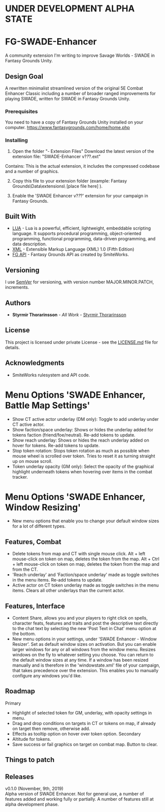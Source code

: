 # UNDER DEVELOPMENT ALPHA STATE

# FG-SWADE-Enhancer

A community extension I'm writing to improve Savage Worlds - SWADE in Fantasy Grounds Unity.

## Design Goal

A rewritten minimalist streamlined version of the original 5E Combat Enhancer Classic including a number of broader ranged improvements for playing SWADE, written for SWADE in Fantasy Grounds Unity.

### Prerequisites

You need to have a copy of Fantasy Grounds Unity installed on your computer. 
https://www.fantasygrounds.com/home/home.php


### Installing
    
1) Open the folder "- Extension Files"
Download the latest version of the extension file: "SWADE-Enhancer v?_?_?.ext"

Contains:
This is the actual extension, it includes the compressed codebase and a number of graphics.

2) Copy this file to your extension folder (example: Fantasy Grounds\Data\extensions\ [place file here] ).

3) Enable the 'SWADE Enhancer v?_?_?' extension for your campaign in Fantasy Grounds.


## Built With

* [LUA](https://www.lua.org/) - Lua is a powerful, efficient, lightweight, embeddable scripting language. It supports procedural programming, object-oriented programming, functional programming, data-driven programming, and data description. 
* [XML](https://www.w3.org/TR/REC-xml/) - Extensible Markup Language (XML) 1.0 (Fifth Edition)
* [FG API](https://www.fantasygrounds.com/refdoc/) - Fantasy Grounds API as created by SmiteWorks.

## Versioning

I use [SemVer](http://semver.org/) for versioning, with version number MAJOR.MINOR.PATCH, increments.

## Authors

* **Styrmir Thorarinsson** - *All Work* - [Styrmir Thorarinsson](https://github.com/StyrmirThorarins)

## License

This project is licensed under private License - see the [LICENSE.md](LICENSE.md) file for details.

## Acknowledgments

* SmiteWorks rulesystem and API code.

# Menu Options 'SWADE Enhancer, Battle Map Settings'
- Show CT active actor underlay (DM only): Toggle to add underlay under CT active actor.
- Show faction/space underlay: Shows or hides the underlay added for tokens faction (friend/foe/neutral). Re-add tokens to update.
- Show reach underlay: Shows or hides the reach underlay added on hover for tokens. Re-add tokens to update.
- Stop token rotation: Stops token rotation as much as possible when mouse wheel is scrolled over token. Tries to reset it as turning straight up on mouse scroll.
- Token underlay opacity (GM only): Select the opacity of the graphical highlight underneath tokens when hovering over items in the combat tracker.

# Menu Options 'SWADE Enhancer, Window Resizing'
- New menu options that enable you to change your default window sizes for a lot of different types.

## Features, Combat
- Delete tokens from map and CT with single mouse click. 
    Alt + left mouse-click on token on map, deletes the token from the map.
    Alt + Ctrl + left mouse-click on token on map, deletes the token from the map and from the CT.
- 'Reach underlay' and 'Faction/space underlay' made as toggle switches in the menu items. Re-add tokens to update.
- Active actor on CT token underlay made as toggle switches in the menu items. Clears all other underlays than the current actor.

## Features, Interface
- Content Share, allows you and your players to right click on spells, character feats, features and traits and post the descriptive text directly to the chat text by selecting the new 'Post Text in Chat' menu option at the bottom.
- New menu options in your settings, under 'SWADE Enhancer - Window Resizer'.
    Set as default window sizes on activation. But you can enable larger windows for any or all windows from the window menu.
    Resizes windows on the fly to whatever setting you choose.
    You can return to the default window sizes at any time.
    If a window has been resized manually and is therefore in the 'windowstate.xml' file of your campaign, that takes precedence over the extension. This enables you to manually configure any windows you'd like.


## Roadmap
Primary
- Highlight of selected token for GM, underlay, with opacity settings in menu.
- Drag and drop conditions on targets in CT or tokens on map, if already on target then remove, otherwise add.
- Effects as tooltip option on hover over token option.
Secondary
- Altitude for tokens.
- Save success or fail graphics on target on combat map. Button to clear.

## Things to patch


## Releases
v0.1.0 (November, 9th, 2019)  
Alpha version of SWADE Enhancer. Not for general use, a number of features added and working fully or partially. A number of features still at alpha development phase.